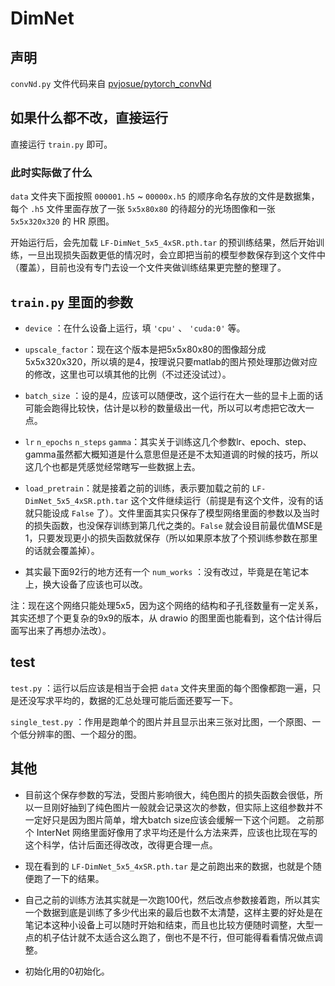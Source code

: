 # DimNet

## 声明

`convNd.py` 文件代码来自 [pvjosue/pytorch_convNd](https://github.com/pvjosue/pytorch_convNd)

## 如果什么都不改，直接运行

直接运行 `train.py` 即可。

### 此时实际做了什么

`data` 文件夹下面按照 `000001.h5` ~ `00000x.h5` 的顺序命名存放的文件是数据集，每个 `.h5` 文件里面存放了一张 `5x5x80x80` 的待超分的光场图像和一张 `5x5x320x320` 的 HR 原图。

开始运行后，会先加载 `LF-DimNet_5x5_4xSR.pth.tar` 的预训练结果，然后开始训练，一旦出现损失函数更低的情况时，会立即把当前的模型参数保存到这个文件中（覆盖），目前也没有专门去设一个文件夹做训练结果更完整的整理了。

## `train.py` 里面的参数

* `device` ：在什么设备上运行，填 `'cpu'` 、 `'cuda:0'` 等。

* `upscale_factor`：现在这个版本是把5x5x80x80的图像超分成5x5x320x320，所以填的是4，按理说只要matlab的图片预处理那边做对应的修改，这里也可以填其他的比例（不过还没试过）。

* `batch_size` ：设的是4，应该可以随便改，这个运行在大一些的显卡上面的话可能会跑得比较快，估计是以秒的数量级出一代，所以可以考虑把它改大一点。

* `lr` `n_epochs` `n_steps` `gamma`：其实关于训练这几个参数lr、epoch、step、gamma虽然都大概知道是什么意思但是还是不太知道调的时候的技巧，所以这几个也都是凭感觉经常瞎写一些数据上去。

* `load_pretrain`：就是接着之前的训练，表示要加载之前的 `LF-DimNet_5x5_4xSR.pth.tar` 这个文件继续运行（前提是有这个文件，没有的话就只能设成 `False` 了）。文件里面其实只保存了模型网络里面的参数以及当时的损失函数，也没保存训练到第几代之类的。`False` 就会设目前最优值MSE是1，只要发现更小的损失函数就保存（所以如果原本放了个预训练参数在那里的话就会覆盖掉）。

* 其实最下面92行的地方还有一个 `num_works` ：没有改过，毕竟是在笔记本上，换大设备了应该也可以改。

注：现在这个网络只能处理5x5，因为这个网络的结构和子孔径数量有一定关系，其实还想了个更复杂的9x9的版本，从 drawio 的图里面也能看到，这个估计得后面写出来了再想办法改）。

## test

`test.py` ：运行以后应该是相当于会把 `data` 文件夹里面的每个图像都跑一遍，只是还没写求平均的，数据的汇总处理可能后面还要写一下。

`single_test.py` ：作用是跑单个的图片并且显示出来三张对比图，一个原图、一个低分辨率的图、一个超分的图。

## 其他

* 目前这个保存参数的写法，受图片影响很大，纯色图片的损失函数会很低，所以一旦刚好抽到了纯色图片一般就会记录这次的参数，但实际上这组参数并不一定好只是因为图片简单，增大batch size应该会缓解一下这个问题。
  之前那个 InterNet 网络里面好像用了求平均还是什么方法来弄，应该也比现在写的这个科学，估计后面还得改改，改得更合理一点。

* 现在看到的 `LF-DimNet_5x5_4xSR.pth.tar` 是之前跑出来的数据，也就是个随便跑了一下的结果。
* 自己之前的训练方法其实就是一次跑100代，然后改点参数接着跑，所以其实一个数据到底是训练了多少代出来的最后也数不太清楚，这样主要的好处是在笔记本这种小设备上可以随时开始和结束，而且也比较方便随时调整，大型一点的机子估计就不太适合这么跑了，倒也不是不行，但可能得看看情况做点调整。
* 初始化用的0初始化。